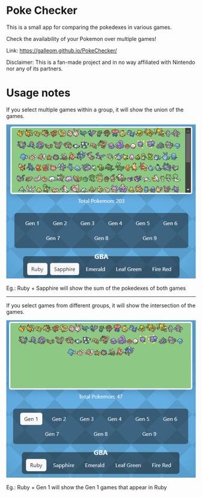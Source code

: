 # Poke Checker

This is a small app for comparing the pokedexes in various games.

Check the availability of your Pokemon over multiple games!

Link: https://galleom.github.io/PokeChecker/

Disclaimer: This is a fan-made project and in no way affiliated with Nintendo nor any of its partners.

# Usage notes

If you select multiple games within a group, it will show the union of the games.

![Ruby + Sapphire will show the sum of the pokedexes of both games](https://github.com/Galleom/PokeChecker/blob/main/img/image1.png)

Eg.: Ruby + Sapphire will show the sum of the pokedexes of both games

--------------

If you select games from different groups, it will show the intersection of the games.

![Ruby + Gen 1 will show the Gen 1 games that appear in Ruby](https://github.com/Galleom/PokeChecker/blob/main/img/image2.png)

Eg.: Ruby + Gen 1 will show the Gen 1 games that appear in Ruby
